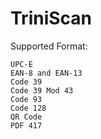 # TriniScan

Supported Format:

    UPC-E
    EAN-8 and EAN-13
    Code 39
    Code 39 Mod 43
    Code 93
    Code 128
    QR Code
    PDF 417
